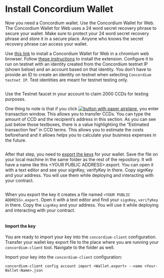 # Install Concordium Wallet

Now you need a Concordium wallet. Use the Concordium Wallet for Web. The Concordium Wallet for Web uses a 24 word secret recovery phrase to secure your wallet. Make sure to protect your 24 word secret recovery phrase and store it in a secure place. Anyone who knows the secret recovery phrase can access your wallet.

Use [this link](https://chrome.google.com/webstore/detail/concordium-wallet/mnnkpffndmickbiakofclnpoiajlegmg?hl=en-US) to install a Concordium Wallet for Web in a chromium web browser. Follow [these instructions](https://developer.concordium.software/en/mainnet/net/browser-wallet/setup-browser-wallet.html#setup-bw) to install the extension. Configure it to run on testnet with an identity created from the Concordium testnet IP (shown below) and an account based on that identity. You don’t have to provide an ID to create an identity on testnet when selecting `Concordium testnet IP`. Test identities are meant for testnet testing only.

<figure><img src="https://developer.concordium.software/en/mainnet/_images/bw-idp-selection.png" alt=""><figcaption></figcaption></figure>

Use the Testnet faucet in your account to claim 2000 CCDs for testing purposes.

One thing to note is that if you click [![button with paper airplane](https://developer.concordium.software/en/mainnet/\_images/send-ccd1.png)](https://developer.concordium.software/en/mainnet/\_images/send-ccd1.png), you enter transaction window. This allows you to transfer CCDs. You can type the amount of CCD and the recipient’s address in this section. As you can see just below those textboxes, there is a value highlighting the “Estimated transaction fee” in CCD terms. This allows you to estimate the costs beforehand and it allows helps you to calculate your business expenses in the future.

<figure><img src="https://developer.concordium.software/en/mainnet/_images/tx-fee-in-bw.png" alt=""><figcaption></figcaption></figure>

After that step, you need to [export the keys](https://developer.concordium.software/en/mainnet/net/guides/export-key.html#export-key) for your wallet. Save the file on your local machine in the same folder as the rest of the repository. It will have a name like this \<YOUR PUBLIC ADDRESS>.export. You can open it with a text editor and see your signKey, verifyKey in there. Copy signKey and your address. You will use them while deploying and interacting with your contract.

<figure><img src="https://developer.concordium.software/en/mainnet/_images/bw-export-key.png" alt=""><figcaption></figcaption></figure>

When you export the key it creates a file named `<YOUR PUBLIC ADDRESS>.export`. Open it with a text editor and find your `signKey`, `verifyKey` in there. Copy the `signKey` and your address. You will use it while deploying and interacting with your contract.

<figure><img src="https://developer.concordium.software/en/mainnet/_images/bw-exported-key.png" alt=""><figcaption></figcaption></figure>

#### Import the key

You are ready to import your key into the `concordium-client` configuration. Transfer your wallet key export file to the place where you are running your `concordium-client` tool. Navigate to the folder as well.

Import your key into the `concordium-client` configuration:

```
concordium-client config account import <Wallet.export> --name <Your-Wallet-Name>.json
```

